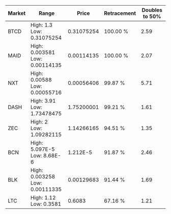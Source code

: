 | Market | Range | Price| Retracement | Doubles to 50% |
| --- | --- | --- | --- | --- |
| BTCD | High: 1.3<br />Low: 0.31075254 | 0.31075254 | 100.00 % | 2.59 |
| MAID | High: 0.003581<br />Low: 0.00114135 | 0.00114135 | 100.00 % | 2.07 |
| NXT | High: 0.00588<br />Low: 0.00055716 | 0.00056406 | 99.87 % | 5.71 |
| DASH | High: 3.91<br />Low: 1.73478475 | 1.75200001 | 99.21 % | 1.61 |
| ZEC | High: 2<br />Low: 1.09282115 | 1.14266165 | 94.51 % | 1.35 |
| BCN | High: 5.097E-5<br />Low: 8.68E-6 | 1.212E-5 | 91.87 % | 2.46 |
| BLK | High: 0.003258<br />Low: 0.00111335 | 0.00129683 | 91.44 % | 1.69 |
| LTC | High: 1.12<br />Low: 0.3581 | 0.6083 | 67.16 % | 1.21 |
